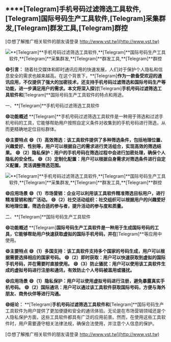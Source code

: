 ## ****[Telegram]**手机号码过滤筛选工具软件,**[Telegram]**国际号码生产工具软件,**[Telegram]**采集群发,**[Telegram]**群发工具,**[Telegram]**群控**

[😍想了解推广相关软件的朋友请登录 http://www.vst.tw](http://www.vst.tw)

 <center><img src="https://vst.tw/MP4/tuiguang/png/1.png" alt="**[Telegram]**手机号码过滤筛选工具软件,**[Telegram]**国际号码生产工具软件,**[Telegram]**采集群发,**[Telegram]**群发工具,**[Telegram]**群控"></center>

**😄引言：**
随着社交媒体和即时通讯应用的快速发展，人们对于保护个人隐私和信息安全的需求也越来越高。在这个背景下，**[Telegram]**作为一款备受欢迎的通讯应用，不仅提供了强大的加密技术，还支持手机号码过滤筛选和国际号码生产等功能，进一步满足用户的需求。本文将深入探讨**[Telegram]**手机号码过滤筛选工具软件和**[Telegram]**国际号码生产工具软件的特点和用途。

一、**[Telegram]**手机号码过滤筛选工具软件

**😄功能概述**
**[Telegram]**手机号码过滤筛选工具软件是一种用于筛选和过滤手机号码的工具，它能够帮助用户按照自定义条件对收集到的手机号码进行筛选，从而更精确地定位目标群体。

**😄主要特点**
**😄（1）高效筛选：该工具软件提供了多种筛选条件，包括地理位置、兴趣爱好、性别等，用户可以根据自己的需求进行灵活组合，实现高效的筛选结果。**
**😄（2）隐私保护：用户的手机号码在筛选过程中会进行加密处理，确保个人隐私的安全性。**
**😄（3）定制化配置：用户可以根据自身需求对筛选条件进行自定义配置，灵活调整筛选范围。**

 <center><img src="https://vst.tw/MP4/tuiguang/png/5.png" alt="**[Telegram]**手机号码过滤筛选工具软件,**[Telegram]**国际号码生产工具软件,**[Telegram]**采集群发,**[Telegram]**群发工具,**[Telegram]**群控"></center>

**😄应用场景**
**😄（1）市场营销：企业可以利用该工具软件精准筛选目标用户，进行精准营销和推广活动。**
**😄（2）社交活动组织：社交组织可以根据用户的兴趣爱好和地理位置，筛选合适的参与者，提升活动的参与度和质量。**

二、**[Telegram]**国际号码生产工具软件

**😄功能概述**
**[Telegram]**国际号码生产工具软件是一种用于生成国际号码的工具，它能够帮助用户快速获取虚拟的国际手机号码，并在**[Telegram]**等应用中使用。

**😄主要特点**
**😄（1）多国支持：该工具软件支持多个国家的号码生成，用户可以根据需要选择相应的国家号码。**
**😄（2）即时获取：用户可以快速获取到虚拟的国际手机号码，并在需要时直接使用。**
**😄（3）防止骚扰：用户可以使用该工具软件生成的虚拟号码进行注册和通讯，有效防止个人号码被滥用或骚扰。**

**😄应用场景**
**😄（1）隐私保护：用户可以使用虚拟号码进行注册，避免暴露真实手机号码。**
**😄（2）国际通讯：用户可以通过该工具软件获取国际号码，方便与海外朋友、商务伙伴等进行沟通。**

**😄结论：**
**[Telegram]**手机号码过滤筛选工具软件和**[Telegram]**国际号码生产工具软件为用户提供了更加便捷和安全的通讯体验。无论是在市场营销领域还是个人隐私保护方面，这些工具软件都具有广泛的应用前景。然而，在使用这些工具软件时，用户需要遵守相关法律法规，确保合法使用，并注意个人信息的保护。

[😍想了解推广相关软件的朋友请登录 http://www.vst.tw](http://www.vst.tw)



